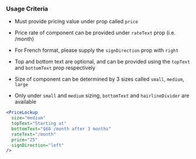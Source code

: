 ### Usage Criteria

- Must provide pricing value under prop called `price`

- Price rate of component can be provided under `rateText` prop (i.e. /month)

- For French format, please supply the `signDirection` prop with `right`

- Top and bottom text are optional, and can be provided using the `topText` and `bottomText` prop respectively

- Size of component can be determined by 3 sizes called `small`, `medium`, `large`

- Only under `small` and `medium` sizing, `bottomText` and `hairlineDivider` are available

```jsx
<PriceLockup
  size="medium"
  topText="Starting at"
  bottomText="$68 /month after 3 months"
  rateText="/month"
  price="25"
  signDirection="left"
/>
```

